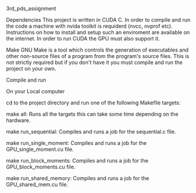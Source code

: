 3rd_pds_assignment

Dependencies
This project is written in CUDA C. In order to compile and run the code a machine with nvida toolkit is requiderd (nvcc, nvprof etc). Instructions on how to install and setup such an enviroment are available on the internet. In order to run CUDA the GPU must also support it.

Make
GNU Make is a tool which controls the generation of executables and other non-source files of a program from the program's source files. This is not strictly required but if you don't have it you must compile and run the project on your own.


Compile and run

On your Local computer

cd to the project directory and run one of the following Makefile targets:

make all: Runs all the targets this can take some time depending on the hardware.

make run_sequential: Compiles and runs a job for the sequential.c file.

make run_single_moment: Compiles and runs a job for the GPU_single_moment.cu file.

make run_block_moments: Compiles and runs a job for the GPU_block_moments.cu file.

make run_shared_memory: Compiles and runs a job for the GPU_shared_mem.cu file.



